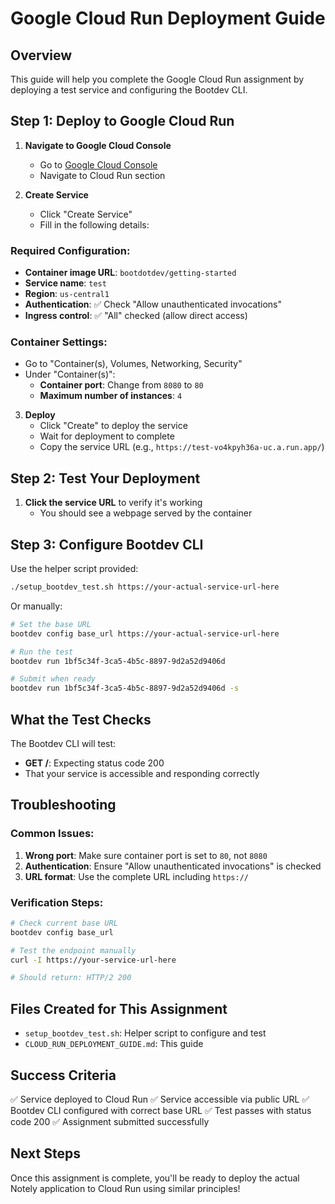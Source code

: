 # Google Cloud Run Deployment Guide

## Overview

This guide will help you complete the Google Cloud Run assignment by deploying a test service and configuring the Bootdev CLI.

## Step 1: Deploy to Google Cloud Run

1. **Navigate to Google Cloud Console**

   - Go to [Google Cloud Console](https://console.cloud.google.com)
   - Navigate to Cloud Run section

2. **Create Service**
   - Click "Create Service"
   - Fill in the following details:

### Required Configuration:

- **Container image URL**: `bootdotdev/getting-started`
- **Service name**: `test`
- **Region**: `us-central1`
- **Authentication**: ✅ Check "Allow unauthenticated invocations"
- **Ingress control**: ✅ "All" checked (allow direct access)

### Container Settings:

- Go to "Container(s), Volumes, Networking, Security"
- Under "Container(s)":
  - **Container port**: Change from `8080` to `80`
  - **Maximum number of instances**: `4`

3. **Deploy**
   - Click "Create" to deploy the service
   - Wait for deployment to complete
   - Copy the service URL (e.g., `https://test-vo4kpyh36a-uc.a.run.app/`)

## Step 2: Test Your Deployment

1. **Click the service URL** to verify it's working
   - You should see a webpage served by the container

## Step 3: Configure Bootdev CLI

Use the helper script provided:

```bash
./setup_bootdev_test.sh https://your-actual-service-url-here
```

Or manually:

```bash
# Set the base URL
bootdev config base_url https://your-actual-service-url-here

# Run the test
bootdev run 1bf5c34f-3ca5-4b5c-8897-9d2a52d9406d

# Submit when ready
bootdev run 1bf5c34f-3ca5-4b5c-8897-9d2a52d9406d -s
```

## What the Test Checks

The Bootdev CLI will test:

- **GET /**: Expecting status code 200
- That your service is accessible and responding correctly

## Troubleshooting

### Common Issues:

1. **Wrong port**: Make sure container port is set to `80`, not `8080`
2. **Authentication**: Ensure "Allow unauthenticated invocations" is checked
3. **URL format**: Use the complete URL including `https://`

### Verification Steps:

```bash
# Check current base URL
bootdev config base_url

# Test the endpoint manually
curl -I https://your-service-url-here

# Should return: HTTP/2 200
```

## Files Created for This Assignment

- `setup_bootdev_test.sh`: Helper script to configure and test
- `CLOUD_RUN_DEPLOYMENT_GUIDE.md`: This guide

## Success Criteria

✅ Service deployed to Cloud Run
✅ Service accessible via public URL
✅ Bootdev CLI configured with correct base URL
✅ Test passes with status code 200
✅ Assignment submitted successfully

## Next Steps

Once this assignment is complete, you'll be ready to deploy the actual Notely application to Cloud Run using similar principles!

